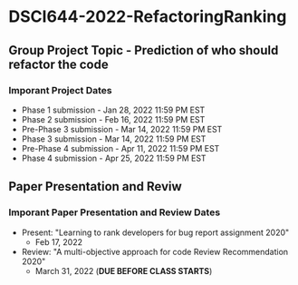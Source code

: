 # DSCI644-2022-RefactoringRanking

## Group Project Topic - Prediction of who should refactor the code

### Imporant Project Dates

+ Phase 1 submission - Jan 28, 2022 11:59 PM EST
+ Phase 2 submission - Feb 16, 2022 11:59 PM EST
+ Pre-Phase 3 submission - Mar 14, 2022 11:59 PM EST
+ Phase 3 submission - Mar 14, 2022 11:59 PM EST
+ Pre-Phase 4 submission - Apr 11, 2022 11:59 PM EST
+ Phase 4 submission - Apr 25, 2022 11:59 PM EST

## Paper Presentation and Reviw

### Imporant Paper Presentation and Review Dates

+ Present: "Learning to rank developers for bug report assignment 2020"
  + Feb 17, 2022
+ Review: "A multi-objective approach for code Review Recommendation 2020"
  + March 31, 2022 (**DUE BEFORE CLASS STARTS**)